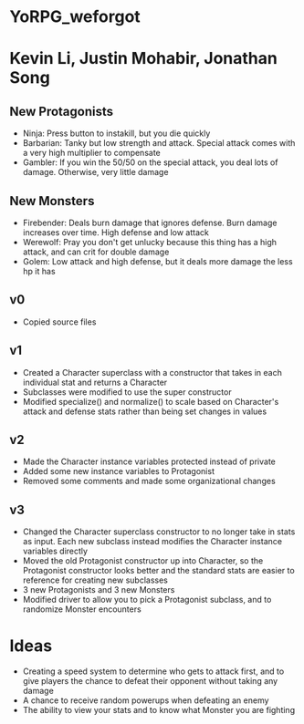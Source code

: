 # YoRPG_weforgot
# Kevin Li, Justin Mohabir, Jonathan Song
## New Protagonists
* Ninja: Press button to instakill, but you die quickly
* Barbarian: Tanky but low strength and attack. Special attack comes with a very high multiplier to compensate
* Gambler: If you win the 50/50 on the special attack, you deal lots of damage. Otherwise, very little damage
## New Monsters
* Firebender: Deals burn damage that ignores defense. Burn damage increases over time. High defense and low attack
* Werewolf: Pray you don't get unlucky because this thing has a high attack, and can crit for double damage
* Golem: Low attack and high defense, but it deals more damage the less hp it has
## v0
* Copied source files
## v1 
* Created a Character superclass with a constructor that takes in each individual stat and returns a Character
* Subclasses were modified to use the super constructor
* Modified specialize() and normalize() to scale based on Character's attack and defense stats rather than being set changes in values
## v2 
* Made the Character instance variables protected instead of private
* Added some new instance variables to Protagonist 
* Removed some comments and made some organizational changes
## v3
* Changed the Character superclass constructor to no longer take in stats as input. Each new subclass instead modifies the Character instance variables directly
* Moved the old Protagonist constructor up into Character, so the Protagonist constructor looks better and the standard stats are easier to reference for creating new subclasses
* 3 new Protagonists and 3 new Monsters
* Modified driver to allow you to pick a Protagonist subclass, and to randomize Monster encounters
# Ideas
* Creating a speed system to determine who gets to attack first, and to give players the chance to defeat their opponent without taking any damage
* A chance to receive random powerups when defeating an enemy
* The ability to view your stats and to know what Monster you are fighting
